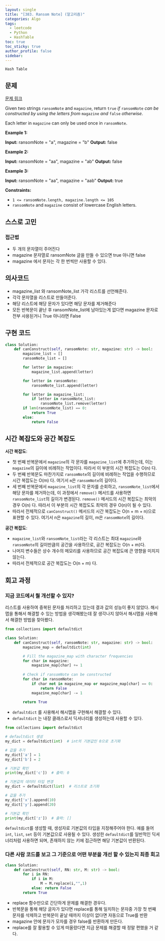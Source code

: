 ```yaml
---
layout: single
title: "[383. Ransom Note] (알고리즘)"
categories: Algo
tags:
  - leetcode
  - Python
  - HashTable
toc: true
toc_sticky: true
author_profile: false
sidebar:
---
```

`Hash Table`
## 문제


[문제 링크](https://leetcode.com/problems/ransom-note/?envType=study-plan-v2&envId=top-interview-150)

Given two strings `ransomNote` and `magazine`, return `true` _if_ `ransomNote` _can be constructed by using the letters from_ `magazine` _and_ `false` _otherwise_.

Each letter in `magazine` can only be used once in `ransomNote`.

**Example 1:**

**Input:** ransomNote = "a", magazine = "b"
**Output:** false

**Example 2:**

**Input:** ransomNote = "aa", magazine = "ab"
**Output:** false

**Example 3:**

**Input:** ransomNote = "aa", magazine = "aab"
**Output:** true

**Constraints:**

- `1 <= ransomNote.length, magazine.length <= 105`
- `ransomNote` and `magazine` consist of lowercase English letters.

## 스스로 고민

### 접근법

- 두 개의 문자열이 주어진다
- magazine 문자열로 ransomNote 글을 만들 수 있으면 true 아니면 false
- magazine 에서 문자는 각 한 번씩만 사용할 수 있다.

## 의사코드

- magazine_list 와 ransomNote_list 가각 리스트를 선언해준다.
- 각각 문자열을 리스트로 만들어준다.
- 해당 리스트에 해당 문자가 있다면 해당 문자를 제거해준다
- 모든 반복문이 끝난 후 ransomNote_list에 남아있는게 없다면 magazine 문자로 전부 사용된거니 True 아니라면 False

## 구현 코드

```python
class Solution:
    def canConstruct(self, ransomNote: str, magazine: str) -> bool:
        magazine_list = []
        ransomNote_list = []

        for letter in magazine:
            magazine_list.append(letter)

        for letter in ransomNote:
            ransomNote_list.append(letter)

        for letter in magazine_list:
            if letter in ransomNote_list:
                ransomNote_list.remove(letter)
        if len(ransomNote_list) == 0:
            return True
        else:
            return False
```

## 시간 복잡도와 공간 복잡도

**시간 복잡도**:

- 첫 번째 반복문에서 `magazine`의 각 문자를 `magazine_list`에 추가하는데, 이는 `magazine`의 길이에 비례하는 작업이다. 따라서 이 부분의 시간 복잡도는 O(n) 다.
- 두 번째 반복문도 마찬가지로 `ransomNote`의 길이에 비례하는 작업을 수행하므로 시간 복잡도는 O(m) 다. 여기서 `m`은 `ransomNote`의 길이다.
- 세 번째 반복문에서 `magazine_list`의 각 문자를 순회하고, `ransomNote_list`에서 해당 문자를 제거하는데, 이 과정에서 `remove()` 메서드를 사용하면 `ransomNote_list`의 길이가 변경된다. `remove()` 메서드의 시간 복잡도는 최악의 경우 O(n) 다. 따라서 이 부분의 시간 복잡도도 최악의 경우 O(n)이 될 수 있다.
- 따라서 전체적으로 `canConstruct()` 메서드의 시간 복잡도는 O(n + m + n)으로 표현할 수 있다. 여기서 n은 `magazine`의 길이, m은 `ransomNote`의 길이다.

**공간 복잡도**:

- `magazine_list`와 `ransomNote_list`라는 각 리스트는 최대 `magazine`와 `ransomNote`의 길이만큼의 공간을 사용하므로, 공간 복잡도는 O(n + m)다.
- 나머지 변수들은 상수 개수의 메모리를 사용하므로 공간 복잡도에 큰 영향을 미치지 않는다.
- 따라서 전체적으로 공간 복잡도는 O(n + m) 다.

## 회고 과정

### 지금 코드에서 뭘 개선할 수 있지?

리스트를 사용하여 중복된 문자를 처리하고 있는데 결과 값의 성능이 좋지 않았다.
해시맵을 통해서 해결할 수 있는 방법을 생각해봤는데 잘 생각나지 않아서 해시맵을 사용해서 해결한 방법을 찾아봤다.

```python
from collections import defaultdict

class Solution:
    def canConstruct(self, ransomNote: str, magazine: str) -> bool:
        magazine_map = defaultdict(int)

        # Fill the magazine_map with character frequencies
        for char in magazine:
            magazine_map[char] += 1
        
        # Check if ransomNote can be constructed
        for char in ransomNote:
            if char not in magazine_map or magazine_map[char] == 0:
                return False
            magazine_map[char] -= 1
        
        return True

```

- `defaultdict` 를 사용해서 해시맵을 구현해서 해결할 수 있다.
- `defaultdict` 는 내장 클래스로서 딕셔너리를 생성하는데 사용할 수 있다.

```python
from collections import defaultdict

# defaultdict 생성
my_dict = defaultdict(int)  # int의 기본값인 0으로 초기화

# 값을 추가
my_dict['a'] = 1
my_dict['b'] = 2

# 기본값 확인
print(my_dict['c'])  # 출력: 0

# 기본값의 데이터 타입 변경
my_dict = defaultdict(list)  # 리스트로 초기화

# 값을 추가
my_dict['x'].append(10)
my_dict['y'].append(20)

# 기본값 확인
print(my_dict['z'])  # 출력: []

```

`defaultdict`를 생성할 때, 생성자로 기본값의 타입을 지정해주어야 한다. 예를 들어 `int`, `list`, `set` 등이 기본값으로 사용될 수 있다. 생성한 `defaultdict`를 일반적인 딕셔너리처럼 사용하면 되며, 존재하지 않는 키에 접근하면 해당 기본값이 반환된다.

### 다른 사람 코드를 보고 그 기준으로 어떤 부분을 개선 할 수 있는지 최종 회고

```python
class Solution:
    def canConstruct(self, RN: str, M: str) -> bool:
        for i in RN:
            if i in M:
                M = M.replace(i,"",1)
            else: return False
        return True
```

- replace 함수만으로 간단하게 문제를 해결한 경우다.
- 반복문을 통해 해당 글자가 있다면 replace를 통해 일치하는 문자중 가장 첫 번째 문자를 삭제하고 반복문이 끝날 때까지 이상이 없다면 자동으로 True를 반환
- magazine 안에 문자가 모자를 경우 false를 반환하게 만든다.
- replace를 잘 활용할 수 있게 떠올랐다면 지금 문제를 해결할 때 정말 편했을 거 같다.